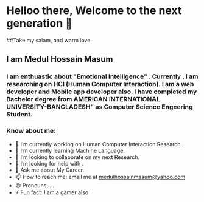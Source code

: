 # Helloo there, Welcome to the next generation 👋
##Take my salam, and warm love.
## I am Medul Hossain Masum 
### I am enthuastic about "Emotional Intelligence" . Currently , I am researching on HCI (Human Computer Interaction). I am a web developer and Mobile app developer also. I have completed my Bachelor degree from AMERICAN INTERNATIONAL UNIVERSITY-BANGLADESH" as Computer Science Engeering Student. 


### Know about me:

- 🔭 I’m currently working on Human Computer Interaction Research .
- 🌱 I’m currently learning Machine Language.
- 👯 I’m looking to collaborate on my next Research.
- 🤔 I’m looking for help with .
- 💬 Ask me about My Career.
- 📫 How to reach me: email me at medulhossainmasum@yahoo.com
- 😄 Pronouns: ...
- ⚡ Fun fact: I am a gamer also

